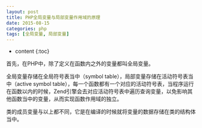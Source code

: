 ```yaml
---
layout: post
title: PHP全局变量与局部变量作用域的原理
date: 2015-08-15
categories: php
tags: [全局变量, 局部变量]
---
```


* content
{:toc}

首先，在PHP中，除了定义在函数内之外的变量都叫全局变量。

全局变量存储在全局符号表当中（symbol table），局部变量存储在活动符号表当中（active symbol table），每一个函数都有一个对应的活动符号表，当程序运行在函数以内的时候，Zend引擎会去对应活动符号表中遍历查询变量，以免影响其他函数当中的变量，从而实现函数作用域的独立。

类的成员变量与以上都不同，它是在编译的时候就将变量的数据存储在类的结构体当中。
